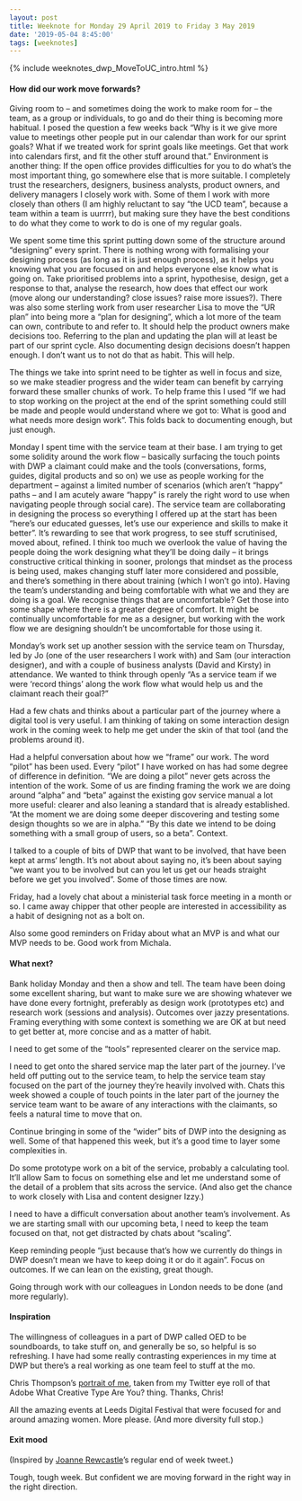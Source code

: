 ```yaml
---
layout: post
title: Weeknote for Monday 29 April 2019 to Friday 3 May 2019
date: '2019-05-04 8:45:00'
tags: [weeknotes]
---
```

{% include weeknotes_dwp_MoveToUC_intro.html %}


#### How did our work move forwards?

Giving room to – and sometimes doing the work to make room for – the team, as a group or individuals, to go and do their thing is becoming more habitual. I posed the question a few weeks back “Why is it we give more value to meetings other people put in our calendar than work for our sprint goals? What if we treated work for sprint goals like meetings. Get that work into calendars first, and fit the other stuff around that.” Environment is another thing: If the open office provides difficulties for you to do what’s the most important thing, go somewhere else that is more suitable. I completely trust the researchers, designers, business analysts, product owners, and delivery managers I closely work with. Some of them I work with more closely than others (I am highly reluctant to say “the UCD team”, because a team within a team is uurrrr), but making sure they have the best conditions to do what they come to work to do is one of my regular goals.

We spent some time this sprint putting down some of the structure around “designing” every sprint. There is nothing wrong with formalising your designing process (as long as it is just enough process), as it helps you knowing what you are focused on and helps everyone else know what is going on. Take prioritised problems into a sprint, hypothesise, design, get a response to that, analyse the research, how does that effect our work (move along our understanding? close issues? raise more issues?). There was also some sterling work from user researcher Lisa to move the “UR plan” into being more a “plan for designing”, which a lot more of the team can own, contribute to and refer to. It should help the product owners make decisions too. Referring to the plan and updating the plan will at least be part of our sprint cycle. Also documenting design decisions doesn’t happen enough. I don’t want us to not do that as habit. This will help.

The things we take into sprint need to be tighter as well in focus and size, so we make steadier progress and the wider team can benefit by carrying forward these smaller chunks of work. To help frame this I used “If we had to stop working on the project at the end of the sprint something could still be made and people would understand where we got to: What is good and what needs more design work”. This folds back to documenting enough, but just enough.

Monday I spent time with the service team at their base. I am trying to get some solidity around the work flow – basically surfacing the touch points with DWP a claimant could make and the tools (conversations, forms, guides, digital products and so on) we use as people working for the department – against a limited number of scenarios (which aren’t “happy” paths – and I am acutely aware “happy” is rarely the right word to use when navigating people through social care). The service team are collaborating in designing the process so everything I offered up at the start has been “here’s our educated guesses, let’s use our experience and skills to make it better”. It’s rewarding to see that work progress, to see stuff scrutinised, moved about, refined. I think too much we overlook the value of having the people doing the work designing what they’ll be doing daily – it brings constructive critical thinking in sooner, prolongs that mindset as the process is being used, makes changing stuff later more considered and possible, and there’s something in there about training (which I won’t go into). Having the team’s understanding and being comfortable with what we and they are doing is a goal. We recognise things that are uncomfortable? Get those into some shape where there is a greater degree of comfort. It might be continually uncomfortable for me as a designer, but working with the work flow we are designing shouldn’t be uncomfortable for those using it.

Monday’s work set up another session with the service team on Thursday, led by Jo (one of the user researchers I work with) and Sam (our interaction designer), and with a couple of business analysts (David and Kirsty) in attendance. We wanted to think through openly “As a service team if we were ‘record things’ along the work flow what would help us and the claimant reach their goal?”

Had a few chats and thinks about a particular part of the journey where a digital tool is very useful. I am thinking of taking on some interaction design work in the coming week to help me get under the skin of that tool (and the problems around it).

Had a helpful conversation about how we “frame” our work. The word “pilot” has been used. Every “pilot” I have worked on has had some degree of difference in definition. “We are doing a pilot” never gets across the intention of the work. Some of us are finding framing the work we are doing around “alpha” and “beta” against the existing gov service manual a lot more useful: clearer and also leaning a standard that is already established. “At the moment we are doing some deeper discovering and testing some design thoughts so we are in alpha.” “By this date we intend to be doing something with a small group of users, so a beta”. Context.

I talked to a couple of bits of DWP that want to be involved, that have been kept at arms‘ length. It’s not about about saying no, it’s been about saying “we want you to be involved but can you let us get our heads straight before we get you involved”. Some of those times are now.

Friday, had a lovely chat about a ministerial task force meeting in a month or so. I came away chipper that other people are interested in accessibility as a habit of designing not as a bolt on.

Also some good reminders on Friday about what an MVP is and what our MVP needs to be. Good work from Michala.


#### What next?

Bank holiday Monday and then a show and tell. The team have been doing some excellent sharing, but want to make sure we are showing whatever we have done every fortnight, preferably as design work (prototypes etc) and research work (sessions and analysis). Outcomes over jazzy presentations. Framing everything with some context is something we are OK at but need to get better at, more concise and as a matter of habit.

I need to get some of the “tools” represented clearer on the service map.

I need to get onto the shared service map the later part of the journey. I’ve held off putting out to the service team, to help the service team stay focused on the part of the journey they’re heavily involved with. Chats this week showed a couple of touch points in the later part of the journey the service team want to be aware of any interactions with the claimants, so feels a natural time to move that on.

Continue bringing in some of the “wider” bits of DWP into the designing as well. Some of that happened this week, but it’s a good time to layer some complexities in.

Do some prototype work on a bit of the service, probably a calculating tool. It’ll allow Sam to focus on something else and let me understand some of the detail of a problem that sits across the service. (And also get the chance to work closely with Lisa and content designer Izzy.)

I need to have a difficult conversation about another team’s involvement. As we are starting small with our upcoming beta, I need to keep the team focused on that, not get distracted by chats about “scaling”.

Keep reminding people “just because that’s how we currently do things in DWP doesn’t mean we have to keep doing it or do it again”. Focus on outcomes. If we can lean on the existing, great though.

Going through work with our colleagues in London needs to be done (and more regularly).


#### Inspiration

The willingness of colleagues in a part of DWP called OED to be soundboards, to take stuff on, and generally be so, so helpful is so refreshing. I have had some really contrasting experiences in my time at DWP but there’s a real working as one team feel to stuff at the mo.

Chris Thompson’s [portrait of me](https://twitter.com/mrcthompson/status/1123510018941308928?s=21), taken from my Twitter eye roll of that Adobe What Creative Type Are You? thing. Thanks, Chris!

All the amazing events at Leeds Digital Festival that were focused for and around amazing women. More please. (And more diversity full stop.)


#### Exit mood
(Inspired by [Joanne Rewcastle](https://twitter.com/joannerewcastle)’s regular end of week tweet.)

Tough, tough week. But confident we are moving forward in the right way in the right direction.
